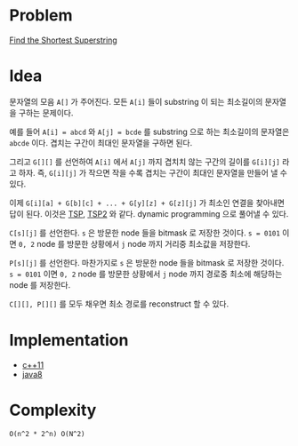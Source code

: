 # Problem

[Find the Shortest Superstring](https://leetcode.com/problems/find-the-shortest-superstring/)

# Idea

문자열의 모음 `A[]` 가 주어진다. 모든 `A[i]` 들이 substring 이 되는
최소길이의 문자열을 구하는 문제이다.

예를 들어 `A[i] = abcd` 와 `A[j] = bcde` 를 substring 으로 하는
최소길이의 문자열은 `abcde` 이다. 겹치는 구간이 최대인 문자열을 구하면
된다.

그리고 `G[][]` 를 선언하여 `A[i]` 에서 `A[j]` 까지 겹치치 않는 구간의
길이를 `G[i][j]` 라고 하자. 즉, `G[i][j]` 가 작으면 작을 수록 겹치는
구간이 최대인 문자열을 만들어 낼 수 있다.

이제 `G[i][a] + G[b][c] + ... + G[y][z] + G[z][j]` 가 최소인 연결을
찾아내면 답이 된다. 이것은 [TSP](/algospot/TSP), [TSP2](/algospot/TSP2/README.md) 와
같다. dynamic programming 으로 풀어낼 수 있다.

`C[s][j]` 를 선언한다. `s` 은 방문한 node 들을 bitmask 로 저장한
것이다. `s = 0101` 이면 `0, 2` node 를 방문한 상황에서 `j` node 까지
거리중 최소값을 저장한다.

`P[s][j]` 를 선언한다. 마찬가지로 `s` 은 방문한 node 들을 bitmask 로
저장한 것이다. `s = 0101` 이면 `0, 2` node 를 방문한 상황에서 `j` node
까지 경로중 최소에 해당하는 node 를 저장한다.

`C[][], P[][]` 를 모두 채우면 최소 경로를 reconstruct 할 수 있다.

# Implementation

* [c++11](a.cpp)
* [java8](Solution.java)

# Complexity

```
O(n^2 * 2^n) O(N^2)
```
